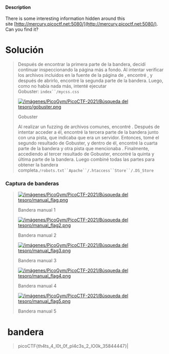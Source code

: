 #### Description

There is some interesting information hidden around this site [http://mercury.picoctf.net:5080/](http://mercury.picoctf.net:5080/). Can you find it?
# Solución

> Después de encontrar la primera parte de la bandera, decidí continuar inspeccionando la página más a fondo.
> Al intentar verificar los archivos incluidos en la fuente de la página de , encontré , y después de abrirlo, encontré la segunda parte de la bandera. Luego, como no había nada más, intenté ejecutar Gobuster: `index``/mycss.css`
> 
> [![/imágenes/PicoGym/PicoCTF-2021/Búsqueda del tesoro/gobuster.png](https://mh4ck3r0n3.github.io/images/PicoGym/PicoCTF-2021/ScavengerHunt/gobuster.png)](https://mh4ck3r0n3.github.io/images/PicoGym/PicoCTF-2021/ScavengerHunt/gobuster.png "Gobuster")
> 
> Gobuster
> 
> Al realizar un fuzzing de archivos comunes, encontré . Después de intentar acceder a él, encontré la tercera parte de la bandera junto con una pista, que indicaba que era un servidor. Entonces, tomé el segundo resultado de Gobuster, y dentro de él, encontré la cuarta parte de la bandera y otra pista que mencionaba . Finalmente, accediendo al tercer resultado de Gobuster, encontré la quinta y última parte de la bandera. Luego combiné todas las partes para obtener la bandera completa.`/robots.txt``Apache``/.htaccess``Store``/.DS_Store`

### [](https://mh4ck3r0n3.github.io/posts/2025/02/12/scavenger-hunt/#flag-capture)Captura de banderas

> [![/imágenes/PicoGym/PicoCTF-2021/Búsqueda del tesoro/manual_flag.png](https://mh4ck3r0n3.github.io/images/PicoGym/PicoCTF-2021/ScavengerHunt/manual_flag.png)](https://mh4ck3r0n3.github.io/images/PicoGym/PicoCTF-2021/ScavengerHunt/manual_flag.png "Manual Flag 1")
> 
> Bandera manual 1
> 
> [![/imágenes/PicoGym/PicoCTF-2021/Búsqueda del tesoro/manual_flag2.png](https://mh4ck3r0n3.github.io/images/PicoGym/PicoCTF-2021/ScavengerHunt/manual_flag2.png)](https://mh4ck3r0n3.github.io/images/PicoGym/PicoCTF-2021/ScavengerHunt/manual_flag2.png "Manual Flag 2")
> 
> Bandera manual 2
> 
> [![/imágenes/PicoGym/PicoCTF-2021/Búsqueda del tesoro/manual_flag3.png](https://mh4ck3r0n3.github.io/images/PicoGym/PicoCTF-2021/ScavengerHunt/manual_flag3.png)](https://mh4ck3r0n3.github.io/images/PicoGym/PicoCTF-2021/ScavengerHunt/manual_flag3.png "Manual Flag 3")
> 
> Bandera manual 3
> 
> [![/imágenes/PicoGym/PicoCTF-2021/Búsqueda del tesoro/manual_flag4.png](https://mh4ck3r0n3.github.io/images/PicoGym/PicoCTF-2021/ScavengerHunt/manual_flag4.png)](https://mh4ck3r0n3.github.io/images/PicoGym/PicoCTF-2021/ScavengerHunt/manual_flag4.png "Manual Flag 4")
> 
> Bandera manual 4
> 
> [![/imágenes/PicoGym/PicoCTF-2021/Búsqueda del tesoro/manual_flag5.png](https://mh4ck3r0n3.github.io/images/PicoGym/PicoCTF-2021/ScavengerHunt/manual_flag5.png)](https://mh4ck3r0n3.github.io/images/PicoGym/PicoCTF-2021/ScavengerHunt/manual_flag5.png "Manual Flag 5")
> 
> Bandera manual 5

#  bandera
> picoCTF{th4ts_4_l0t_0f_pl4c3s_2_lO0k_35844447}|
> 
>